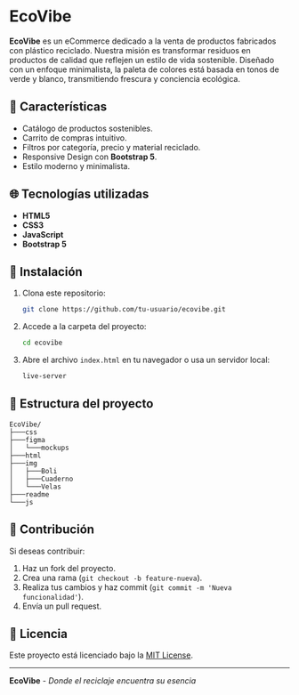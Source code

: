 # EcoVibe

**EcoVibe** es un eCommerce dedicado a la venta de productos fabricados con plástico reciclado. Nuestra misión es transformar residuos en productos de calidad que reflejen un estilo de vida sostenible. Diseñado con un enfoque minimalista, la paleta de colores está basada en tonos de verde y blanco, transmitiendo frescura y conciencia ecológica.

## 🌿 Características
- Catálogo de productos sostenibles.
- Carrito de compras intuitivo.
- Filtros por categoría, precio y material reciclado.
- Responsive Design con **Bootstrap 5**.
- Estilo moderno y minimalista.

## 🌐 Tecnologías utilizadas
- **HTML5**
- **CSS3**
- **JavaScript**
- **Bootstrap 5**

## 🚀 Instalación
1. Clona este repositorio:
   ```bash
   git clone https://github.com/tu-usuario/ecovibe.git
   ```
2. Accede a la carpeta del proyecto:
   ```bash
   cd ecovibe
   ```
3. Abre el archivo `index.html` en tu navegador o usa un servidor local:
   ```bash
   live-server
   ```

## 🎨 Estructura del proyecto
```
EcoVibe/
├───css
├───figma
│   └───mockups
├───html
├───img
│   ├───Boli
│   ├───Cuaderno
│   └───Velas
├───readme
└───js
```

## 🌟 Contribución
Si deseas contribuir:
1. Haz un fork del proyecto.
2. Crea una rama (`git checkout -b feature-nueva`).
3. Realiza tus cambios y haz commit (`git commit -m 'Nueva funcionalidad'`).
4. Envía un pull request.

## 🚚 Licencia
Este proyecto está licenciado bajo la [MIT License](LICENSE).

---

**EcoVibe** - *Donde el reciclaje encuentra su esencia*

